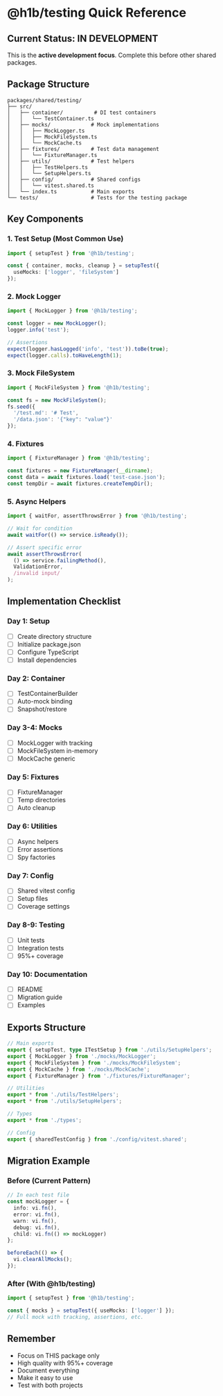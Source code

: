 # @h1b/testing Quick Reference

## Current Status: IN DEVELOPMENT

This is the **active development focus**. Complete this before other shared packages.

## Package Structure
```
packages/shared/testing/
├── src/
│   ├── container/          # DI test containers
│   │   └── TestContainer.ts
│   ├── mocks/             # Mock implementations
│   │   ├── MockLogger.ts
│   │   ├── MockFileSystem.ts
│   │   └── MockCache.ts
│   ├── fixtures/          # Test data management
│   │   └── FixtureManager.ts
│   ├── utils/             # Test helpers
│   │   ├── TestHelpers.ts
│   │   └── SetupHelpers.ts
│   ├── config/            # Shared configs
│   │   └── vitest.shared.ts
│   └── index.ts           # Main exports
└── tests/                 # Tests for the testing package
```

## Key Components

### 1. Test Setup (Most Common Use)
```typescript
import { setupTest } from '@h1b/testing';

const { container, mocks, cleanup } = setupTest({
  useMocks: ['logger', 'fileSystem']
});
```

### 2. Mock Logger
```typescript
import { MockLogger } from '@h1b/testing';

const logger = new MockLogger();
logger.info('test');

// Assertions
expect(logger.hasLogged('info', 'test')).toBe(true);
expect(logger.calls).toHaveLength(1);
```

### 3. Mock FileSystem
```typescript
import { MockFileSystem } from '@h1b/testing';

const fs = new MockFileSystem();
fs.seed({
  '/test.md': '# Test',
  '/data.json': '{"key": "value"}'
});
```

### 4. Fixtures
```typescript
import { FixtureManager } from '@h1b/testing';

const fixtures = new FixtureManager(__dirname);
const data = await fixtures.load('test-case.json');
const tempDir = await fixtures.createTempDir();
```

### 5. Async Helpers
```typescript
import { waitFor, assertThrowsError } from '@h1b/testing';

// Wait for condition
await waitFor(() => service.isReady());

// Assert specific error
await assertThrowsError(
  () => service.failingMethod(),
  ValidationError,
  /invalid input/
);
```

## Implementation Checklist

### Day 1: Setup
- [ ] Create directory structure
- [ ] Initialize package.json
- [ ] Configure TypeScript
- [ ] Install dependencies

### Day 2: Container
- [ ] TestContainerBuilder
- [ ] Auto-mock binding
- [ ] Snapshot/restore

### Day 3-4: Mocks
- [ ] MockLogger with tracking
- [ ] MockFileSystem in-memory
- [ ] MockCache generic

### Day 5: Fixtures
- [ ] FixtureManager
- [ ] Temp directories
- [ ] Auto cleanup

### Day 6: Utilities
- [ ] Async helpers
- [ ] Error assertions
- [ ] Spy factories

### Day 7: Config
- [ ] Shared vitest config
- [ ] Setup files
- [ ] Coverage settings

### Day 8-9: Testing
- [ ] Unit tests
- [ ] Integration tests
- [ ] 95%+ coverage

### Day 10: Documentation
- [ ] README
- [ ] Migration guide
- [ ] Examples

## Exports Structure
```typescript
// Main exports
export { setupTest, type ITestSetup } from './utils/SetupHelpers';
export { MockLogger } from './mocks/MockLogger';
export { MockFileSystem } from './mocks/MockFileSystem';
export { MockCache } from './mocks/MockCache';
export { FixtureManager } from './fixtures/FixtureManager';

// Utilities
export * from './utils/TestHelpers';
export * from './utils/SetupHelpers';

// Types
export * from './types';

// Config
export { sharedTestConfig } from './config/vitest.shared';
```

## Migration Example

### Before (Current Pattern)
```typescript
// In each test file
const mockLogger = {
  info: vi.fn(),
  error: vi.fn(),
  warn: vi.fn(),
  debug: vi.fn(),
  child: vi.fn(() => mockLogger)
};

beforeEach(() => {
  vi.clearAllMocks();
});
```

### After (With @h1b/testing)
```typescript
import { setupTest } from '@h1b/testing';

const { mocks } = setupTest({ useMocks: ['logger'] });
// Full mock with tracking, assertions, etc.
```

## Remember
- Focus on THIS package only
- High quality with 95%+ coverage
- Document everything
- Make it easy to use
- Test with both projects